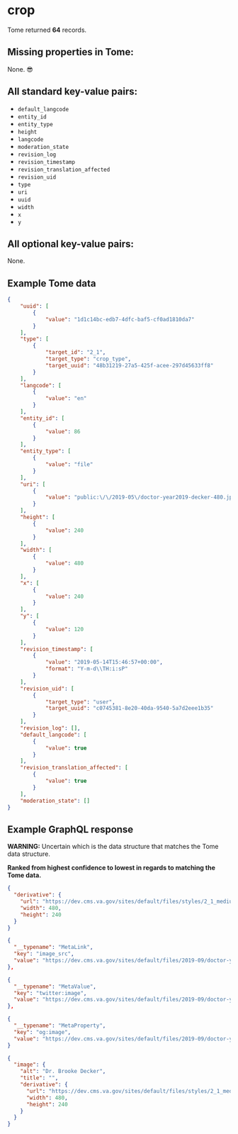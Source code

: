 # crop

Tome returned **64** records.

## Missing properties in Tome:

None. 😎

## All standard key-value pairs:

- `default_langcode`
- `entity_id`
- `entity_type`
- `height`
- `langcode`
- `moderation_state`
- `revision_log`
- `revision_timestamp`
- `revision_translation_affected`
- `revision_uid`
- `type`
- `uri`
- `uuid`
- `width`
- `x`
- `y`

## All optional key-value pairs:

None.

## Example Tome data

```json
{
    "uuid": [
        {
            "value": "1d1c14bc-edb7-4dfc-baf5-cf0ad1810da7"
        }
    ],
    "type": [
        {
            "target_id": "2_1",
            "target_type": "crop_type",
            "target_uuid": "48b31219-27a5-425f-acee-297d45633ff8"
        }
    ],
    "langcode": [
        {
            "value": "en"
        }
    ],
    "entity_id": [
        {
            "value": 86
        }
    ],
    "entity_type": [
        {
            "value": "file"
        }
    ],
    "uri": [
        {
            "value": "public:\/\/2019-05\/doctor-year2019-decker-480.jpg"
        }
    ],
    "height": [
        {
            "value": 240
        }
    ],
    "width": [
        {
            "value": 480
        }
    ],
    "x": [
        {
            "value": 240
        }
    ],
    "y": [
        {
            "value": 120
        }
    ],
    "revision_timestamp": [
        {
            "value": "2019-05-14T15:46:57+00:00",
            "format": "Y-m-d\\TH:i:sP"
        }
    ],
    "revision_uid": [
        {
            "target_type": "user",
            "target_uuid": "c0745381-8e20-40da-9540-5a7d2eee1b35"
        }
    ],
    "revision_log": [],
    "default_langcode": [
        {
            "value": true
        }
    ],
    "revision_translation_affected": [
        {
            "value": true
        }
    ],
    "moderation_state": []
}
```

## Example GraphQL response

**WARNING:** Uncertain which is the data structure that matches the Tome data structure.

**Ranked from highest confidence to lowest in regards to matching the Tome data.**

```json
{
  "derivative": {
    "url": "https://dev.cms.va.gov/sites/default/files/styles/2_1_medium_thumbnail/public/2019-09/doctor-year2019-decker-480_0.jpg?itok=p2xcTS8n",
    "width": 480,
    "height": 240
  }
}
```

```json
{
  "__typename": "MetaLink",
  "key": "image_src",
  "value": "https://dev.cms.va.gov/sites/default/files/2019-09/doctor-year2019-decker-480_0.jpg"
},
```

```json
{
  "__typename": "MetaValue",
  "key": "twitter:image",
  "value": "https://dev.cms.va.gov/sites/default/files/2019-09/doctor-year2019-decker-480_0.jpg"
},
```

```json
{
  "__typename": "MetaProperty",
  "key": "og:image",
  "value": "https://dev.cms.va.gov/sites/default/files/2019-09/doctor-year2019-decker-480_0.jpg"
}
```

```json
{
  "image": {
    "alt": "Dr. Brooke Decker",
    "title": "",
    "derivative": {
      "url": "https://dev.cms.va.gov/sites/default/files/styles/2_1_medium_thumbnail/public/2019-09/doctor-year2019-decker-480_0.jpg?itok=p2xcTS8n",
      "width": 480,
      "height": 240
    }
  }
}
```
